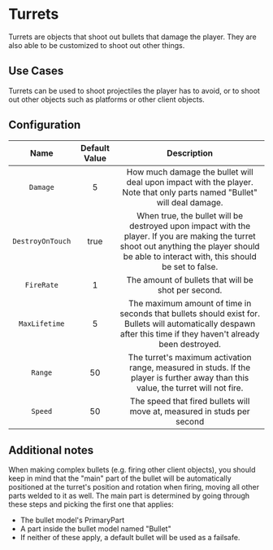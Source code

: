 # Turrets

Turrets are objects that shoot out bullets that damage the player. They are also able to be customized to shoot out other things.

## Use Cases

Turrets can be used to shoot projectiles the player has to avoid, or to shoot out other objects such as platforms or other client objects.

## Configuration

| Name | Default Value | Description
|:-----:|:-----:|:-----:
| `Damage` | 5 | How much damage the bullet will deal upon impact with the player. Note that only parts named "Bullet" will deal damage.
| `DestroyOnTouch` | true | When true, the bullet will be destroyed upon impact with the player. If you are making the turret shoot out anything the player should be able to interact with, this should be set to false.
| `FireRate` | 1 | The amount of bullets that will be shot per second.
| `MaxLifetime` | 5 | The maximum amount of time in seconds that bullets should exist for. Bullets will automatically despawn after this time if they haven't already been destroyed.
| `Range` | 50 | The turret's maximum activation range, measured in studs. If the player is further away than this value, the turret will not fire.
| `Speed` | 50 | The speed that fired bullets will move at, measured in studs per second

## Additional notes

When making complex bullets (e.g. firing other client objects), you should keep in mind that the "main" part of the bullet will be automatically positioned at the turret's position and rotation when firing, moving all other parts welded to it as well. The main part is determined by going through these steps and picking the first one that applies:

* The bullet model's PrimaryPart
* A part inside the bullet model named "Bullet"
* If neither of these apply, a default bullet will be used as a failsafe.
